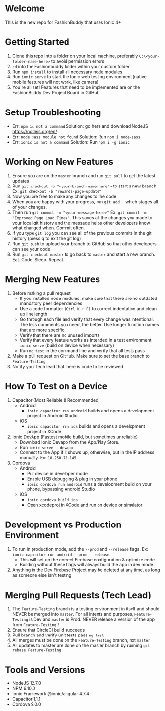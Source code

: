 # Welcome
This is the new repo for FashionBuddy that uses Ionic 4+

# Getting Started
1. Clone this repo into a folder on your local machine, preferably `C:\<your-folder-name-here>` to avoid permission errors
2. `cd` into the Fashionbuddy folder within your custom folder
3. Run `npm install` to install all necessary node modules
4. Run `ionic serve` to start the Ionic web testing environment (native mobile features will not work, like camera)
5. You're all set! Features that need to be implemented are on the FashionBuddy Dev Project Board in GitHub

# Setup Troubleshooting
* Err: `npm is not a command` Solution: go here and download NodeJS https://nodejs.org/en/
* Err: `node sass module not found` Solution: Run `npm i node-sass`
* Err: `ionic is not a command` Solution: Run `npm i -g ionic`

# Working on New Features
1. Ensure you are on the `master` branch and run `git pull` to get the latest updates
2. Run `git checkout -b "<your-branch-name-here">` to start a new branch Ex: `git checkout -b "rewards-page-update"`
3. Now you are free to make any changes to the code
4. When you are happy with your progress, run `git add .` which stages all of your changes. 
5. Then run `git commit -m "<your-message-here>"` Ex: `git commit -m "Improved Page Load Times"`. This saves all the changes you made to your local git history and the message helps other developers know what changed when. Commit often.
6. If you type `git log` you can see all of the previous commits in the git history (press q to exit the git log)
7. Run `git push` to upload your branch to GitHub so that other developers can see your code
8. Run `git checkout master` to go back to `master` and start a new branch. Eat. Code. Sleep. Repeat.

# Merging New Features
1. Before making a pull request
    * If you installed node modules, make sure that there are no outdated mandatory peer dependencies
    * Use a code formatter `(Ctrl K + F)` to correct indentation and clean up line length
    * Go through each file and verify that every change was intentional. The less comments you need, the better. Use longer function names that are more specific
    * Verify that there are no unused imports
    * Verify that every feature works as intended in a test environment `ionic serve` (build on device when necessary)
    * Run `ng test` in the command line and verify that all tests pass
2. Make a pull request on GitHub. Make sure to set the base branch to `Feature-Testing`
3. Notify your tech lead that there is code to be reviewed

# How To Test on a Device
1. Capacitor (Most Reliable & Recommended)
     * Android
        * `ionic capacitor run android` builds and opens a development project in Android Studio
     * iOS
        * `ionic capacitor run ios` builds and opens a development project in XCode
2. Ionic DevApp (Fastest mobile build, but sometimes unreliable)
     * Download Ionic Devapp from the App/Play Store.
     * Run `ionic serve --devapp`
     * Connect to the App if it shows up, otherwise, put in the IP address manually. Ex: `10.250.78.145`
3. Cordova
    * Android
        * Put device in developer mode
        * Enable USB debugging & plug in your phone
        * `ionic cordova run android` runs a development build on your phone, bypassing Android Studio
    * iOS
        * `ionic cordova build ios`
        * Open xcodeproj in XCode and run on device or simulator
        
# Development vs Production Environment
1. To run in production mode, add the `--prod` and `--release` flags. Ex: `ionic capacitor run android --prod --release`.
    * This will set up the correct Firebase configuration & optimize code. 
    * Building without these flags will always build the app in dev mode.
2. Anything in the Dev Firebase Project may be deleted at any time, as long as someone else isn't testing

# Merging Pull Requests (Tech Lead)
1. The `Feature-Testing` branch is a testing environment in itself and should NEVER be merged into `master`. For all intents and purposes, `Feature-Testing` is Dev and `master` is Prod. NEVER release a version of the app from `Feature-Testing`!!
2. Ensure that CircleCI build succeeds
3. Pull branch and verify unit tests pass `ng test`
4. All merges must be done on the `Feature-Testing` branch, not `master`
5. All updates to master are done on the master branch by running `git rebase Feature-Testing`

# Tools and Versions
* NodeJS 12.7.0
* NPM 6.10.0
* Ionic Framework @ionic/angular 4.7.4
* Capacitor 1.1.1
* Cordova 9.0.0
